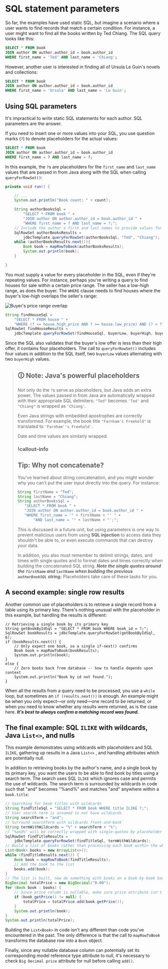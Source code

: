 # SQL statement parameters

So far, the examples have used static SQL, but imagine a scenario where a user wants to find records that match a certain condition. For instance, a user might want to find all the books written by Ted Chiang. The SQL query looks like this:

```sql
SELECT * FROM book
JOIN author ON author.author_id = book.author_id
WHERE first_name = 'Ted' AND last_name = 'Chiang';
```

However, another user is interested in finding all of Ursula Le Guin's novels and collections:

```sql
SELECT * FROM book
JOIN author ON author.author_id = book.author_id
WHERE first_name = 'Ursula' AND last_name = 'Le Guin';
```

## Using SQL parameters

It's impractical to write static SQL statements for each author. SQL parameters are the answer.

If you need to insert one or more values into your SQL, you use question marks (`?`) to denote placeholders for the actual values:

```sql
SELECT * FROM book
JOIN author ON author.author_id = book.author_id
WHERE first_name = ? AND last_name = ?;
```

In this example, the `?`s are placeholders for the `first_name` and `last_name` values that are passed in from Java along with the SQL when calling `queryForRowSet()`:

```java
private void run() {

    // ...
    System.out.println("Book count: " + count);

    String authorBooksSql =
        "SELECT * FROM book " +
        "JOIN author ON author.author_id = book.author_id " +
        "WHERE first_name = ? AND last_name = ?;";
    // Include the author's first and last names to provide values for the placehalders
    SqlRowSet authorBooksResults =
        jdbcTemplate.queryForRowSet(authorBooksSql, "Ted", "Chiang");
    while (authorBooksResults.next()){
        Book book = mapRowToBook(authorBooksResults);
        System.out.println(book);
    }

}
```

You must supply a value for every placeholder in the SQL, even if they're repeating values. For instance, perhaps you're writing a query to find houses for sale within a certain price range. The seller has a low-high range, as does the buyer. The `WHERE` clause needs to find houses where the buyer's low-high overlaps the seller's range:

![Buyer's price range overlap](https://bootcamp-os-lms-prd-public.s3.us-west-2.amazonaws.com/content/381cd95727ab34f2948f5ccbc43bf4f7.png)

```java
String findHouseSql =
    "SELECT * FROM house " +
    "WHERE (? <= house.high_price AND ? >= house.low_price) AND (? < ?);";
SqlRowSet findHouseResults =
    jdbcTemplate.queryForRowSet(findHouseSql, buyerLow, buyerHigh, buyerLow, buyerHigh);
```

Since the SQL also validates that the buyer's low offer is less than their high offer, it contains four placeholders. The call to `queryForRowSet()` includes four values in addition to the SQL itself, two `buyerLow` values alternating with two `buyerHigh` values.

>## 🛈 Note: Java's powerful placeholders
>
>Not only do the `?`s serve as placeholders, but Java adds an extra power. The values passed in from Java are automatically wrapped with their appropriate SQL delimiters: `"Ted"` becomes `'Ted'` and `"Chiang"` is wrapped as `'Chiang'`.
>
>Even Java strings with embedded apostrophes are correctly transformed. For example, the book title `"Farnham's Freehold"` is translated to `'Farnham''s Freehold'`.
>
>Date and time values are similarly wrapped.
>
>### !callout-info
>
>## Tip: Why not concatenate?
>
>You've learned about string concatenation, and you might wonder why you can't put the user input directly into the query. For instance:
>
>```java
>String firstName = "Ted";
>String lastName = "Chiang";
>String authorBooksSql =
>    "SELECT * FROM book " +
>    "JOIN author ON author.author_id = book.author_id " +
>    "WHERE first_name = '" + firstName + "' " +
>        "AND last_name = '" + lastName + "';";
>```
>
>This is discussed in a future unit, but using parameters is one way to prevent malicious users from using **SQL injection** to access data they shouldn't be able to, or even execute commands that can destroy your data.  
  >
>In addition, you also must remember to delimit strings, dates, and times with single quotes and to format dates and times correctly when building the concatenated SQL string. **_Note the single quotes around the `firstName` and `lastName` when building the previous `authorBookSQL` string._** Placeholders take care of these tasks for you.

## A second example: single row results

Another common use of placeholders is to retrieve a single record from a table using its primary key. There's nothing unusual with the placeholder in this example, but handling the results is different:

```
// Retrieving a single book by its primary key
String getBookByIdSql = "SELECT * FROM book WHERE book_id = ?;";
SqlRowSet bookResults = jdbcTemplate.queryForRowSet(getBookByIdSql, 6);
if (bookResults.next()) {
    // Only expect one book, so a single if-next() confirms
    Book book = mapRowToBook(bookResults);
    System.out.println(book);
}
else {
    // Zero books back from database -- how to handle depends upon context
    System.out.println("Book by id not found.");
}
```

When all the results from a query need to be processed, you use a `while` loop, but sometimes an `if (results.next())` is enough. An example might be when you only expect—or only need—one record to be returned, or when you need to know whether any results were returned, as is the case here. **_It's best to always confirm a matching record was found._**

## The final example: SQL `ILIKE` with wildcards, Java `List<>`, and nulls

This example demonstrates using wildcards with placeholders and SQL `ILIKE`, gathering up results in a Java `List<>` , and handling attributes which are potentially null.

In addition to retrieving books by the author's name, and a single book by its primary key, you want the users to be able to find book by titles using a search term. The search uses SQL `ILIKE` which ignores case and permits the use of wildcards. The search term is surrounded by wildcards in code such that "and" becomes "%and%" and matches "and" anywhere within a `book.title`:

```java
// Searching for book titles with wildcards
String findTitleSql = "SELECT * FROM book WHERE title ILIKE ?;";
// User search term is assumed to not have wildcards
String searchTerm = "and";
// Surround searchTerm with wildcards front-and-back`
String termWithWildcards = "%" + searchTerm + "%";
// "%and%" will be correctly wrapped with single-quotes by placeholder as '%and%'
SqlRowSet findTitleResults =
    jdbcTemplate.queryForRowSet(findTitleSql, termWithWildcards);
// Build a list of books rather than processing each book within the while-next() loop
List<Book> books = new ArrayList<>();
while (findTitleResults.next()) {
    Book book = mapRowToBook(findTitleResults);
    // Add the book to the list
    books.add(book);
}
// The list is built, now do something with books on a book-by-book basis
BigDecimal totalPrice = new BigDecimal("0.00");
for (Book book : books) {
    // Since price column is nullable, make sure price attribute isn't null before adding
    if (book.getPrice() != null) {
        totalPrice = totalPrice.add(book.getPrice());
    }
    System.out.println(book);
}
System.out.println(totalPrice);
```

Building the `List<Book>` in code isn't any different than code you've encountered in the past. The only difference is that the call to `mapRowToBook` transforms the database row into a `Book` object.

Finally, since any nullable database column can potentially set its corresponding model reference type attribute to null, it's necessary to check `Big Decimal price` attribute for null before calling `add()`.